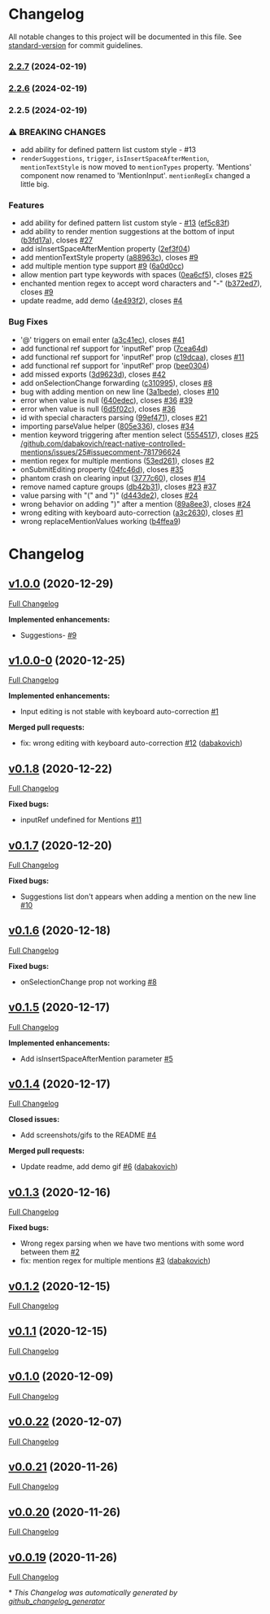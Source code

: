 # Changelog

All notable changes to this project will be documented in this file. See [standard-version](https://github.com/conventional-changelog/standard-version) for commit guidelines.

### [2.2.7](https://github.com/dabakovich/react-native-controlled-mentions/compare/v2.2.6...v2.2.7) (2024-02-19)

### [2.2.6](https://github.com/dabakovich/react-native-controlled-mentions/compare/v2.2.5...v2.2.6) (2024-02-19)

### 2.2.5 (2024-02-19)


### ⚠ BREAKING CHANGES

* add ability for defined pattern list custom style - #13
* `renderSuggestions`, `trigger`, `isInsertSpaceAfterMention`, `mentionTextStyle` is now moved to `mentionTypes` property. 'Mentions' component now renamed to 'MentionInput'. `mentionRegEx` changed a little big.

### Features

* add ability for defined pattern list custom style - [#13](https://github.com/dabakovich/react-native-controlled-mentions/issues/13) ([ef5c83f](https://github.com/dabakovich/react-native-controlled-mentions/commit/ef5c83ff9c683f52d42093bf93253ed2ac48dfb1))
* add ability to render mention suggestions at the bottom of input ([b3fd17a](https://github.com/dabakovich/react-native-controlled-mentions/commit/b3fd17a5a9128ab8635f2896cfc8aea0a4574d5c)), closes [#27](https://github.com/dabakovich/react-native-controlled-mentions/issues/27)
* add isInsertSpaceAfterMention property ([2ef3f04](https://github.com/dabakovich/react-native-controlled-mentions/commit/2ef3f04427c7bdcd494fd787827f9827ef2a1a0c))
* add mentionTextStyle property ([a88963c](https://github.com/dabakovich/react-native-controlled-mentions/commit/a88963c3769e1ab65796584b734a3ac53877ff5b)), closes [#9](https://github.com/dabakovich/react-native-controlled-mentions/issues/9)
* add multiple mention type support [#9](https://github.com/dabakovich/react-native-controlled-mentions/issues/9) ([6a0d0cc](https://github.com/dabakovich/react-native-controlled-mentions/commit/6a0d0ccf725c1fe8517fe005633c56075504c245))
* allow mention part type keywords with spaces ([0ea6cf5](https://github.com/dabakovich/react-native-controlled-mentions/commit/0ea6cf58cdb4f42b1f8a9ae33b4e282a688db3f1)), closes [#25](https://github.com/dabakovich/react-native-controlled-mentions/issues/25)
* enchanted mention regex to accept word characters and "-" ([b372ed7](https://github.com/dabakovich/react-native-controlled-mentions/commit/b372ed7fde21ac5e18546c7eddd49ca916799493)), closes [#9](https://github.com/dabakovich/react-native-controlled-mentions/issues/9)
* update readme, add demo ([4e493f2](https://github.com/dabakovich/react-native-controlled-mentions/commit/4e493f232a84f86b986d5c3d746996219982fa81)), closes [#4](https://github.com/dabakovich/react-native-controlled-mentions/issues/4)


### Bug Fixes

* '@' triggers on email enter ([a3c41ec](https://github.com/dabakovich/react-native-controlled-mentions/commit/a3c41eca2be77d052bcc32971084ebee0331d189)), closes [#41](https://github.com/dabakovich/react-native-controlled-mentions/issues/41)
* add functional ref support for 'inputRef' prop ([7cea64d](https://github.com/dabakovich/react-native-controlled-mentions/commit/7cea64db14a865fe25564d311ee51f8c727a1f75))
* add functional ref support for 'inputRef' prop ([c19dcaa](https://github.com/dabakovich/react-native-controlled-mentions/commit/c19dcaa8a480580d5fdd5af80221577b08c9987e)), closes [#11](https://github.com/dabakovich/react-native-controlled-mentions/issues/11)
* add functional ref support for 'inputRef' prop ([bee0304](https://github.com/dabakovich/react-native-controlled-mentions/commit/bee03044f71074d396f4310f9a9de054d0d406ad))
* add missed exports ([3d9623d](https://github.com/dabakovich/react-native-controlled-mentions/commit/3d9623daf57663ccac1e28d89108779b229d4b08)), closes [#42](https://github.com/dabakovich/react-native-controlled-mentions/issues/42)
* add onSelectionChange forwarding ([c310995](https://github.com/dabakovich/react-native-controlled-mentions/commit/c3109950d9e5cccd04619e18298ab3a58511404e)), closes [#8](https://github.com/dabakovich/react-native-controlled-mentions/issues/8)
* bug with adding mention on new line ([3a1bede](https://github.com/dabakovich/react-native-controlled-mentions/commit/3a1bede6a577fa84ab03c6f532da3a24f5815593)), closes [#10](https://github.com/dabakovich/react-native-controlled-mentions/issues/10)
* error when value is null ([640edec](https://github.com/dabakovich/react-native-controlled-mentions/commit/640edec5a191e944c3534c43316f9ef67579d300)), closes [#36](https://github.com/dabakovich/react-native-controlled-mentions/issues/36) [#39](https://github.com/dabakovich/react-native-controlled-mentions/issues/39)
* error when value is null ([6d5f02c](https://github.com/dabakovich/react-native-controlled-mentions/commit/6d5f02c40c82be5deea945b6b9c13f50c8b18ea9)), closes [#36](https://github.com/dabakovich/react-native-controlled-mentions/issues/36)
* id with special characters parsing ([99ef471](https://github.com/dabakovich/react-native-controlled-mentions/commit/99ef4714a8baec125d322f888470ce0ff13bd0f6)), closes [#21](https://github.com/dabakovich/react-native-controlled-mentions/issues/21)
* importing parseValue helper ([805e336](https://github.com/dabakovich/react-native-controlled-mentions/commit/805e336209c5d5fb3a8c6d411fe1fd847b3d61ad)), closes [#34](https://github.com/dabakovich/react-native-controlled-mentions/issues/34)
* mention keyword triggering after mention select ([5554517](https://github.com/dabakovich/react-native-controlled-mentions/commit/555451795d756caec0d5496621cbaf8114774e92)), closes [#25](https://github.com/dabakovich/react-native-controlled-mentions/issues/25) [/github.com/dabakovich/react-native-controlled-mentions/issues/25#issuecomment-781796624](https://github.com/dabakovich//github.com/dabakovich/react-native-controlled-mentions/issues/25/issues/issuecomment-781796624)
* mention regex for multiple mentions ([53ed261](https://github.com/dabakovich/react-native-controlled-mentions/commit/53ed261388927eac05264e88f4770c2533fecf88)), closes [#2](https://github.com/dabakovich/react-native-controlled-mentions/issues/2)
* onSubmitEditing property ([04fc46d](https://github.com/dabakovich/react-native-controlled-mentions/commit/04fc46db1bdaebb54af7dddf31ba8110d8683127)), closes [#35](https://github.com/dabakovich/react-native-controlled-mentions/issues/35)
* phantom crash on clearing input ([3777c60](https://github.com/dabakovich/react-native-controlled-mentions/commit/3777c6082dc0737d4f3e67638b0cf29eb4b8986a)), closes [#14](https://github.com/dabakovich/react-native-controlled-mentions/issues/14)
* remove named capture groups ([db42b31](https://github.com/dabakovich/react-native-controlled-mentions/commit/db42b312f030c144acffdd378cf15cfd8675fcdc)), closes [#23](https://github.com/dabakovich/react-native-controlled-mentions/issues/23) [#37](https://github.com/dabakovich/react-native-controlled-mentions/issues/37)
* value parsing with "(" and ")" ([d443de2](https://github.com/dabakovich/react-native-controlled-mentions/commit/d443de285b01b7145a62956cde4fb1d786165211)), closes [#24](https://github.com/dabakovich/react-native-controlled-mentions/issues/24)
* wrong behavior on adding ")" after a mention ([89a8ee3](https://github.com/dabakovich/react-native-controlled-mentions/commit/89a8ee33bae94bf4cd9efc4232d354bf0db2e1e5)), closes [#24](https://github.com/dabakovich/react-native-controlled-mentions/issues/24)
* wrong editing with keyboard auto-correction ([a3c2630](https://github.com/dabakovich/react-native-controlled-mentions/commit/a3c26300e841f192bcfc46e8f7eecb47e0d2713c)), closes [#1](https://github.com/dabakovich/react-native-controlled-mentions/issues/1)
* wrong replaceMentionValues working ([b4ffea9](https://github.com/dabakovich/react-native-controlled-mentions/commit/b4ffea946273b46ee776c3b4941fe6f61d89d84a))

# Changelog

## [v1.0.0](https://github.com/dabakovich/react-native-controlled-mentions/tree/v1.0.0) (2020-12-29)

[Full Changelog](https://github.com/dabakovich/react-native-controlled-mentions/compare/v1.0.0-0...v1.0.0)

**Implemented enhancements:**

- Suggestions- [\#9](https://github.com/dabakovich/react-native-controlled-mentions/issues/9)

## [v1.0.0-0](https://github.com/dabakovich/react-native-controlled-mentions/tree/v1.0.0-0) (2020-12-25)

[Full Changelog](https://github.com/dabakovich/react-native-controlled-mentions/compare/v0.1.8...v1.0.0-0)

**Implemented enhancements:**

- Input editing is not stable with keyboard auto-correction [\#1](https://github.com/dabakovich/react-native-controlled-mentions/issues/1)

**Merged pull requests:**

- fix: wrong editing with keyboard auto-correction [\#12](https://github.com/dabakovich/react-native-controlled-mentions/pull/12) ([dabakovich](https://github.com/dabakovich))

## [v0.1.8](https://github.com/dabakovich/react-native-controlled-mentions/tree/v0.1.8) (2020-12-22)

[Full Changelog](https://github.com/dabakovich/react-native-controlled-mentions/compare/v0.1.7...v0.1.8)

**Fixed bugs:**

- inputRef undefined for Mentions [\#11](https://github.com/dabakovich/react-native-controlled-mentions/issues/11)

## [v0.1.7](https://github.com/dabakovich/react-native-controlled-mentions/tree/v0.1.7) (2020-12-20)

[Full Changelog](https://github.com/dabakovich/react-native-controlled-mentions/compare/v0.1.6...v0.1.7)

**Fixed bugs:**

- Suggestions list don't appears when adding a mention on the new line [\#10](https://github.com/dabakovich/react-native-controlled-mentions/issues/10)

## [v0.1.6](https://github.com/dabakovich/react-native-controlled-mentions/tree/v0.1.6) (2020-12-18)

[Full Changelog](https://github.com/dabakovich/react-native-controlled-mentions/compare/v0.1.5...v0.1.6)

**Fixed bugs:**

- onSelectionChange prop not working [\#8](https://github.com/dabakovich/react-native-controlled-mentions/issues/8)

## [v0.1.5](https://github.com/dabakovich/react-native-controlled-mentions/tree/v0.1.5) (2020-12-17)

[Full Changelog](https://github.com/dabakovich/react-native-controlled-mentions/compare/v0.1.4...v0.1.5)

**Implemented enhancements:**

- Add isInsertSpaceAfterMention parameter [\#5](https://github.com/dabakovich/react-native-controlled-mentions/issues/5)

## [v0.1.4](https://github.com/dabakovich/react-native-controlled-mentions/tree/v0.1.4) (2020-12-17)

[Full Changelog](https://github.com/dabakovich/react-native-controlled-mentions/compare/v0.1.3...v0.1.4)

**Closed issues:**

- Add screenshots/gifs to the README [\#4](https://github.com/dabakovich/react-native-controlled-mentions/issues/4)

**Merged pull requests:**

- Update readme, add demo gif [\#6](https://github.com/dabakovich/react-native-controlled-mentions/pull/6) ([dabakovich](https://github.com/dabakovich))

## [v0.1.3](https://github.com/dabakovich/react-native-controlled-mentions/tree/v0.1.3) (2020-12-16)

[Full Changelog](https://github.com/dabakovich/react-native-controlled-mentions/compare/v0.1.2...v0.1.3)

**Fixed bugs:**

- Wrong regex parsing when we have two mentions with some word between them [\#2](https://github.com/dabakovich/react-native-controlled-mentions/issues/2)
- fix: mention regex for multiple mentions [\#3](https://github.com/dabakovich/react-native-controlled-mentions/pull/3) ([dabakovich](https://github.com/dabakovich))

## [v0.1.2](https://github.com/dabakovich/react-native-controlled-mentions/tree/v0.1.2) (2020-12-15)

[Full Changelog](https://github.com/dabakovich/react-native-controlled-mentions/compare/v0.1.1...v0.1.2)

## [v0.1.1](https://github.com/dabakovich/react-native-controlled-mentions/tree/v0.1.1) (2020-12-15)

[Full Changelog](https://github.com/dabakovich/react-native-controlled-mentions/compare/v0.1.0...v0.1.1)

## [v0.1.0](https://github.com/dabakovich/react-native-controlled-mentions/tree/v0.1.0) (2020-12-09)

[Full Changelog](https://github.com/dabakovich/react-native-controlled-mentions/compare/v0.0.22...v0.1.0)

## [v0.0.22](https://github.com/dabakovich/react-native-controlled-mentions/tree/v0.0.22) (2020-12-07)

[Full Changelog](https://github.com/dabakovich/react-native-controlled-mentions/compare/v0.0.21...v0.0.22)

## [v0.0.21](https://github.com/dabakovich/react-native-controlled-mentions/tree/v0.0.21) (2020-11-26)

[Full Changelog](https://github.com/dabakovich/react-native-controlled-mentions/compare/v0.0.20...v0.0.21)

## [v0.0.20](https://github.com/dabakovich/react-native-controlled-mentions/tree/v0.0.20) (2020-11-26)

[Full Changelog](https://github.com/dabakovich/react-native-controlled-mentions/compare/v0.0.19...v0.0.20)

## [v0.0.19](https://github.com/dabakovich/react-native-controlled-mentions/tree/v0.0.19) (2020-11-26)

[Full Changelog](https://github.com/dabakovich/react-native-controlled-mentions/compare/8bbc30b464149609504efbb3c6b242c1317f9e39...v0.0.19)



\* *This Changelog was automatically generated by [github_changelog_generator](https://github.com/github-changelog-generator/github-changelog-generator)*
